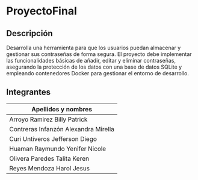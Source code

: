 # ProyectoFinal
## Descripción
Desarrolla una herramienta para que los usuarios puedan almacenar y gestionar
sus contraseñas de forma segura. El proyecto debe implementar las
funcionalidades básicas de añadir, editar y eliminar contraseñas, asegurando la
protección de los datos con una base de datos SQLite y empleando
contenedores Docker para gestionar el entorno de desarrollo.
## Integrantes
| Apellidos y nombres                                 |
|----------------------------------------|
| Arroyo Ramirez Billy Patrick            |
| Contreras Infanzón Alexandra Mirella    |
| Curi Untiveros Jefferson Diego          |
| Huaman Raymundo Yenifer Nicole          |
| Olivera Paredes Talita Keren            |
| Reyes Mendoza Harol Jesus               |
